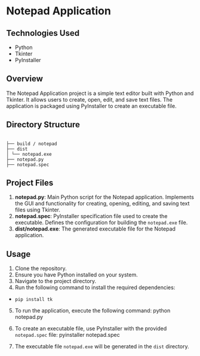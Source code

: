 # Notepad Application

## Technologies Used
- Python
- Tkinter
- PyInstaller

## Overview
The Notepad Application project is a simple text editor built with Python and Tkinter. It allows users to create, open, edit, and save text files. The application is packaged using PyInstaller to create an executable file.

## Directory Structure
```

├── build / notepad
├── dist
│ └── notepad.exe
├── notepad.py
├── notepad.spec

```


## Project Files
1. **notepad.py**: Main Python script for the Notepad application. Implements the GUI and functionality for creating, opening, editing, and saving text files using Tkinter.
2. **notepad.spec**: PyInstaller specification file used to create the executable. Defines the configuration for building the `notepad.exe` file.
3. **dist/notepad.exe**: The generated executable file for the Notepad application.

## Usage
1. Clone the repository.
2. Ensure you have Python installed on your system.
3. Navigate to the project directory.
4. Run the following command to install the required dependencies:

- ```pip install tk```

5. To run the application, execute the following command:
python notepad.py

6. To create an executable file, use PyInstaller with the provided `notepad.spec` file:
pyinstaller notepad.spec

7. The executable file `notepad.exe` will be generated in the `dist` directory.
